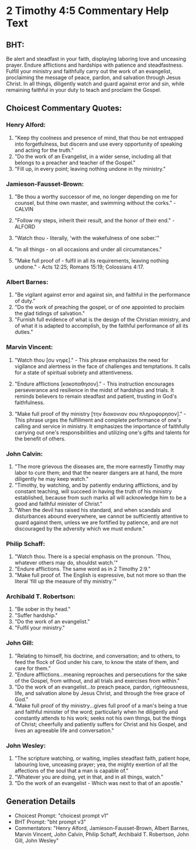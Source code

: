# 2 Timothy 4:5 Commentary Help Text

## BHT:
Be alert and steadfast in your faith, displaying laboring love and unceasing prayer. Endure afflictions and hardships with patience and steadfastness. Fulfill your ministry and faithfully carry out the work of an evangelist, proclaiming the message of peace, pardon, and salvation through Jesus Christ. In all things, diligently watch and guard against error and sin, while remaining faithful in your duty to teach and proclaim the Gospel.

## Choicest Commentary Quotes:
### Henry Alford:
1. "Keep thy coolness and presence of mind, that thou be not entrapped into forgetfulness, but discern and use every opportunity of speaking and acting for the truth."
2. "Do the work of an Evangelist, in a wider sense, including all that belongs to a preacher and teacher of the Gospel."
3. "Fill up, in every point; leaving nothing undone in thy ministry."

### Jamieson-Fausset-Brown:
1. "Be thou a worthy successor of me, no longer depending on me for counsel, but thine own master, and swimming without the corks." - CALVIN

2. "Follow my steps, inherit their result, and the honor of their end." - ALFORD

3. "Watch thou - literally, 'with the wakefulness of one sober.'" 

4. "In all things - on all occasions and under all circumstances."

5. "Make full proof of - fulfil in all its requirements, leaving nothing undone." - Acts 12:25; Romans 15:19; Colossians 4:17.

### Albert Barnes:
1. "Be vigilant against error and against sin, and faithful in the performance of duty."
2. "Do the work of preaching the gospel, or of one appointed to proclaim the glad tidings of salvation."
3. "Furnish full evidence of what is the design of the Christian ministry, and of what it is adapted to accomplish, by the faithful performance of all its duties."

### Marvin Vincent:
1. "Watch thou [συ νηφε]." - This phrase emphasizes the need for vigilance and alertness in the face of challenges and temptations. It calls for a state of spiritual sobriety and attentiveness.

2. "Endure afflictions [κακοπαθησον]." - This instruction encourages perseverance and resilience in the midst of hardships and trials. It reminds believers to remain steadfast and patient, trusting in God's faithfulness.

3. "Make full proof of thy ministry [την διακονιαν σου πληροφορησον]." - This phrase urges the fulfillment and complete performance of one's calling and service in ministry. It emphasizes the importance of faithfully carrying out one's responsibilities and utilizing one's gifts and talents for the benefit of others.

### John Calvin:
1. "The more grievous the diseases are, the more earnestly Timothy may labor to cure them; and that the nearer dangers are at hand, the more diligently he may keep watch."
2. "Timothy, by watching, and by patiently enduring afflictions, and by constant teaching, will succeed in having the truth of his ministry established, because from such marks all will acknowledge him to be a good and faithful minister of Christ."
3. "When the devil has raised his standard, and when scandals and disturbances abound everywhere, we cannot be sufficiently attentive to guard against them, unless we are fortified by patience, and are not discouraged by the adversity which we must endure."

### Philip Schaff:
1. "Watch thou. There is a special emphasis on the pronoun. 'Thou, whatever others may do, shouldst watch.'" 
2. "Endure afflictions. The same word as in 2 Timothy 2:9." 
3. "Make full proof of. The English is expressive, but not more so than the literal 'fill up the measure of thy ministry.'"

### Archibald T. Robertson:
1. "Be sober in thy head."
2. "Suffer hardship."
3. "Do the work of an evangelist."
4. "Fulfil your ministry."

### John Gill:
1. "Relating to himself, his doctrine, and conversation; and to others, to feed the flock of God under his care, to know the state of them, and care for them."
2. "Endure afflictions...meaning reproaches and persecutions for the sake of the Gospel, from without, and all trials and exercises from within."
3. "Do the work of an evangelist...to preach peace, pardon, righteousness, life, and salvation alone by Jesus Christ, and through the free grace of God."
4. "Make full proof of thy ministry...gives full proof of a man's being a true and faithful minister of the word; particularly when he diligently and constantly attends to his work; seeks not his own things, but the things of Christ; cheerfully and patiently suffers for Christ and his Gospel, and lives an agreeable life and conversation."

### John Wesley:
1. "The scripture watching, or waiting, implies steadfast faith, patient hope, labouring love, unceasing prayer; yea, the mighty exertion of all the affections of the soul that a man is capable of."
2. "Whatever you are doing, yet in that, and in all things, watch."
3. "Do the work of an evangelist - Which was next to that of an apostle."


## Generation Details
- Choicest Prompt: "choicest prompt v1"
- BHT Prompt: "bht prompt v3"
- Commentators: "Henry Alford, Jamieson-Fausset-Brown, Albert Barnes, Marvin Vincent, John Calvin, Philip Schaff, Archibald T. Robertson, John Gill, John Wesley"
